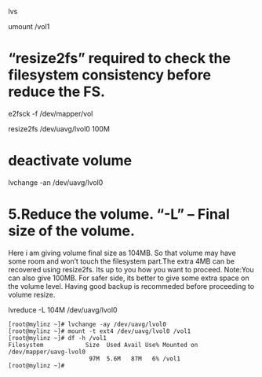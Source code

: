 lvs

umount /vol1

# “resize2fs” required to check the filesystem consistency before reduce the FS.

e2fsck -f /dev/mapper/vol

resize2fs /dev/uavg/lvol0 100M

# deactivate volume
lvchange -an /dev/uavg/lvol0

# 5.Reduce the volume. “-L” – Final size of the volume.
Here i am giving volume final size as 104MB. So that  volume may have some room and  won’t touch the filesystem part.The extra 4MB can be recovered using resize2fs. Its up to you how you want to proceed.
Note:You can also give 100MB. For safer side, its better to give some extra space on the volume level.
Having good backup is recommeded before proceeding to volume resize. 

lvreduce -L 104M /dev/uavg/lvol0

```
[root@mylinz ~]# lvchange -ay /dev/uavg/lvol0
[root@mylinz ~]# mount -t ext4 /dev/uavg/lvol0 /vol1
[root@mylinz ~]# df -h /vol1
Filesystem            Size  Used Avail Use% Mounted on
/dev/mapper/uavg-lvol0
                       97M  5.6M   87M   6% /vol1
[root@mylinz ~]#
```
